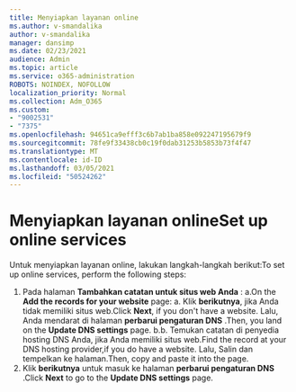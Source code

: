 ```yaml
---
title: Menyiapkan layanan online
ms.author: v-smandalika
author: v-smandalika
manager: dansimp
ms.date: 02/23/2021
audience: Admin
ms.topic: article
ms.service: o365-administration
ROBOTS: NOINDEX, NOFOLLOW
localization_priority: Normal
ms.collection: Adm_O365
ms.custom:
- "9002531"
- "7375"
ms.openlocfilehash: 94651ca9efff3c6b7ab1ba858e092247195679f9
ms.sourcegitcommit: 78fe9f33438cb0c19f0dab31253b5853b73f4f47
ms.translationtype: MT
ms.contentlocale: id-ID
ms.lasthandoff: 03/05/2021
ms.locfileid: "50524262"
---
```

# <a name="set-up-online-services"></a><span data-ttu-id="19b2e-102">Menyiapkan layanan online</span><span class="sxs-lookup"><span data-stu-id="19b2e-102">Set up online services</span></span>

<span data-ttu-id="19b2e-103">Untuk menyiapkan layanan online, lakukan langkah-langkah berikut:</span><span class="sxs-lookup"><span data-stu-id="19b2e-103">To set up online services, perform the following steps:</span></span>

1. <span data-ttu-id="19b2e-104">Pada halaman **Tambahkan catatan untuk situs web Anda** : a.</span><span class="sxs-lookup"><span data-stu-id="19b2e-104">On the **Add the records for your website** page: a.</span></span> <span data-ttu-id="19b2e-105">Klik **berikutnya**, jika Anda tidak memiliki situs web.</span><span class="sxs-lookup"><span data-stu-id="19b2e-105">Click **Next**, if you don't have a website.</span></span> <span data-ttu-id="19b2e-106">Lalu, Anda mendarat di halaman **perbarui pengaturan DNS** .</span><span class="sxs-lookup"><span data-stu-id="19b2e-106">Then, you land on the **Update DNS settings** page.</span></span>
    <span data-ttu-id="19b2e-107">b.</span><span class="sxs-lookup"><span data-stu-id="19b2e-107">b.</span></span> <span data-ttu-id="19b2e-108">Temukan catatan di penyedia hosting DNS Anda, jika Anda memiliki situs web.</span><span class="sxs-lookup"><span data-stu-id="19b2e-108">Find the record at your DNS hosting provider,if you do have a website.</span></span> <span data-ttu-id="19b2e-109">Lalu, Salin dan tempelkan ke halaman.</span><span class="sxs-lookup"><span data-stu-id="19b2e-109">Then, copy and paste it into the page.</span></span>
2. <span data-ttu-id="19b2e-110">Klik **berikutnya** untuk masuk ke halaman **perbarui pengaturan DNS** .</span><span class="sxs-lookup"><span data-stu-id="19b2e-110">Click **Next** to go to the **Update DNS settings** page.</span></span>